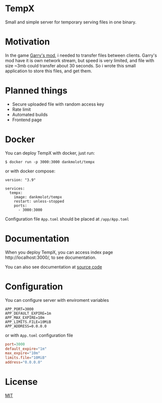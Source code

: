 # TempX
Small and simple server for temporary serving files in one binary.

# Motivation
In the game [Garry's mod](https://store.steampowered.com/app/4000/), i needed to transfer files between clients. 
Garry's mod have it is own network stream, but speed is very limited, and file with size ~3mb could transfer about 30 seconds. 
So i wrote this small application to store this files, and get them.

# Planned things
* Secure uploaded file with random access key
* Rate limit
* Automated builds
* Frontend page

# Docker
You can deploy TempX with docker, just run:
```shell
$ docker run -p 3000:3000 dankmolot/tempx
```

or with docker compose:
```
version: "3.9"

services:
  tempx:
    image: dankmolot/tempx
    restart: unless-stopped
    ports:
      - 3000:3000
```

Configuration file `App.toml` should be placed at `/app/App.toml`

# Documentation
When you deploy TempX, you can access index page http://localhost:3000/, to see documentation.

You can also see documentation at [source code](src/main.rs#L26)

# Configuration
You can configure server with enviroment variables
```
APP_PORT=3000
APP_DEFAULT_EXPIRE=1m
APP_MAX_EXPIRE=10m
APP_LIMITS.FILE=10MiB
APP_ADDRESS=0.0.0.0
```

or with `App.toml` configuration file
```toml
port=3000
default_expire="1m"
max_expire="10m"
limits.file="10MiB"
address="0.0.0.0"
```

# License
[MIT](LICENSE)